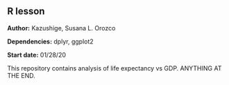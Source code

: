 ## R lesson

**Author:** Kazushige, Susana L. Orozco

**Dependencies:** dplyr, ggplot2

**Start date:** 01/28/20

This repository contains analysis of life expectancy vs GDP.
ANYTHING AT THE END.

